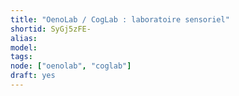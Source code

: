 ```yaml
---
title: "OenoLab / CogLab : laboratoire sensoriel"
shortid: SyGj5zFE-
alias:
model:
tags:
node: ["oenolab", "coglab"]
draft: yes
---
```

